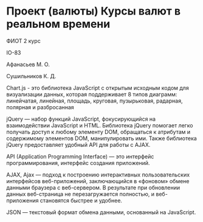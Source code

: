 # Проект (валюты) Курсы валют в реальном времени

ФИОТ 2 курс

IO-83

Афанасьев М. О.

Сушильников К. Д.


Chart.js - это  библиотека JavaScript с открытым исходным кодом для визуализации данных, которая поддерживает 8 типов диаграмм: линейчатая, линейная, площадь, круговая, пузырьковая, радарная, полярная и разбросанная


jQuery — набор функций JavaScript, фокусирующийся на взаимодействии JavaScript и HTML. Библиотека jQuery помогает легко получать доступ к любому элементу DOM, обращаться к атрибутам и содержимому элементов DOM, манипулировать ими. Также библиотека jQuery предоставляет удобный API для работы с AJAX. 

API (Application Programming Interface) — это интерфейс программирования, интерфейс создания приложений.

AJAX, Ajax — подход к построению интерактивных пользовательских интерфейсов веб-приложений, заключающийся в «фоновом» обмене данными браузера с веб-сервером. В результате при обновлении данных веб-страница не перезагружается полностью, и веб-приложения становятся быстрее и удобнее. 

JSON — текстовый формат обмена данными, основанный на JavaScript.

